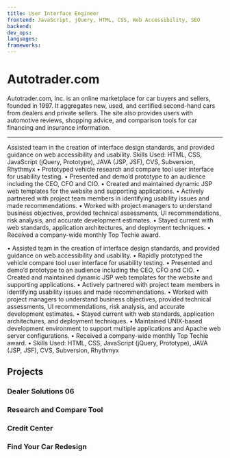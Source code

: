 ```yaml
---
title: User Interface Engineer
frontend: JavaScript, jQuery, HTML, CSS, Web Accessibility, SEO
backend:
dev_ops:
languages:
frameworks:
---
```


# Autotrader.com

Autotrader.com, Inc. is an online marketplace for car buyers and sellers, founded in 1997. It aggregates new, used, and certified second-hand cars from dealers and private sellers. The site also provides users with automotive reviews, shopping advice, and comparison tools for car financing and insurance information.

---

Assisted team in the creation of interface design standards, and provided guidance on web accessibility and usability. Skills Used: HTML, CSS, JavaScript (jQuery, Prototype), JAVA (JSP, JSF), CVS, Subversion, Rhythmyx
• Prototyped vehicle research and compare tool user interface for usability testing.
• Presented and demo’d prototype to an audience including the CEO, CFO and CIO.
• Created and maintained dynamic JSP web templates for the website and supporting applications.
• Actively partnered with project team members in identifying usability issues and made recommendations.
• Worked with project managers to understand business objectives, provided technical assessments, UI recommendations, risk analysis, and accurate development estimates.
• Stayed current with web standards, application architectures, and deployment techniques.
• Received a company-wide monthly Top Techie award.

• Assisted team in the creation of interface design standards, and provided guidance on web accessibility and usability.
• Rapidly prototyped the vehicle compare tool user interface for usability testing.
• Presented and demo’d prototype to an audience including the CEO, CFO and CIO.
• Created and maintained dynamic JSP web templates for the website and supporting applications.
• Actively partnered with project team members in identifying usability issues and made recommendations.
• Worked with project managers to understand business objectives, provided technical assessments, UI recommendations, risk analysis, and accurate development estimates.
• Stayed current with web standards, application architectures, and deployment techniques.
• Maintained UNIX-based development environment to support multiple applications and Apache web server configurations.
• Received a company-wide monthly Top Techie award.
• Skills Used: HTML, CSS, JavaScript (jQuery, Prototype), JAVA (JSP, JSF), CVS, Subversion, Rhythmyx

## Projects

### Dealer Solutions 06

### Research and Compare Tool

### Credit Center

### Find Your Car Redesign

